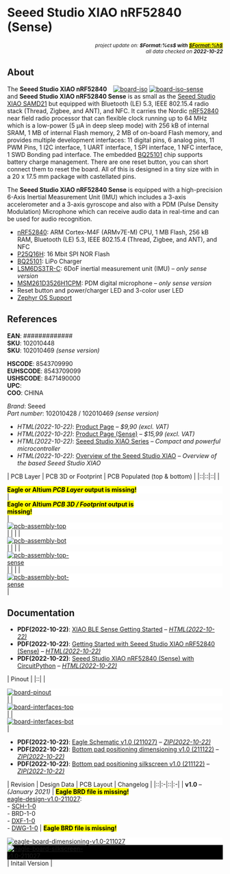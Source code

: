 # Seeed Studio XIAO nRF52840 (Sense)

<div style="display:flex;justify-content:right;">
<small><em>project update on: <strong>$Format:%cs$ with <mark><a href="https://github.com/tiacsys/bridle-electronic/commits/$Format:%h$" title="$Format:%B$" target="_blank">$Format:%h$</a></mark></strong></em></small>
</div>
<div style="display:flex;justify-content:right;">
<small><em>all data checked on <strong>2022-10-22</strong></em></small>
</div>

## About

<span style="width:256px;float:right;">[![board-iso]][board-iso] [![board-iso-sense]][board-iso-sense]</span>

[board-iso]: electronic/boards/seeed-studio-xiao-nrf52840/board-iso.png "Seeed Studio XIAO nRF52840"
[board-iso-sense]: electronic/boards/seeed-studio-xiao-nrf52840/board-iso-sense.png "Seeed Studio XIAO nRF52840 Sense"

The **Seeed Studio XIAO nRF52840** and **Seeed Studio XIAO nRF52840 Sense** is
as small as the [Seeed Studio XIAO SAMD21] but equipped with Bluetooth (LE) 5.3,
IEEE 802.15.4 radio stack (Thread, Zigbee, and ANT), and NFC. It carries the
Nordic [nRF52840] near field radio processor that can flexible clock running
up to 64 MHz which is a low-power (5 μA in deep sleep mode) with 256 kB of
internal SRAM, 1 MB of internal Flash memory, 2 MB of on-board Flash memory,
and provides multiple development interfaces: 11 digital pins, 6 analog pins,
11 PWM Pins, 1 I2C interface, 1 UART interface, 1 SPI interface, 1 NFC
interface, 1 SWD Bonding pad interface. The embedded [BQ25101] chip supports
battery charge management. There are one reset button, you can short connect
them to reset the board. All of this is designed in a tiny size with in a
20 x 17.5 mm package with castellated pins.

The **Seeed Studio XIAO nRF52840 Sense** is equipped with a high-precision
6-Axis Inertial Measurement Unit (IMU) which includes a 3-axis accelerometer
and a 3-axis gyroscope and also with a PDM (Pulse Density Modulation) Microphone
which can receive audio data in real-time and can be used for audio recognition.

* [nRF52840]: ARM Cortex-M4F (ARMv7E-M) CPU, 1 MB Flash, 256 kB RAM, Bluetooth (LE) 5.3, IEEE 802.15.4 (Thread, Zigbee, and ANT), and NFC
* [P25Q16H]: 16 Mbit SPI NOR Flash
* [BQ25101]: LiPo Charger
* [LSM6DS3TR-C]: 6DoF inertial measurement unit (IMU) – *only sense version*
* [MSM261D3526H1CPM]: PDM digital microphone – *only sense version*
* Reset button and power/charger LED and 3-color user LED
* [Zephyr OS Support]

[nRF52840]: https://www.nordicsemi.com/Products/nRF52840 "ARM® Cortex M4F with 1 MB Flash and 256 kB RAM, ARM® Trustzone®, ARM® Cryptocell 310, integrated BT-LE 5.3, IEEE 802.15.4 radio and NFC-A tag"
[P25Q16H]: https://www.puyasemi.com/cpzx/info_131_aid_198_kid_195.html#a002 "16 Mbit SPI NOR Flash"
[BQ25101]: https://www.ti.com/product/BQ25101 "250mA Standalone Linear Li-Ion Battery Charger with Thermal Regulation"
[LSM6DS3TR-C]: https://www.st.com/en/mems-and-sensors/lsm6ds3tr-c.html "iNEMO 3D digital accelerometer and a 3D digital gyroscope"
[MSM261D3526H1CPM]: index.php?dir=electronic/components/memsensing-microsystems/MSM261D3526H1CPM "PDM digital output MEMS microphone with Multi‐modes"
[Zephyr OS Support]: https://bridle.tiac-systems.net/doc/latest/zephyr/boards/arm/xiao_ble/doc/index.html "Zephyr OS Support for Seeed Studio XIAO nRF52840 (Sense)"

[Seeed Studio XIAO SAMD21]: index.php?dir=electronic/boards/seeed-studio-xiao-samd21 "Seeed Studio XIAO SAMD21 – Seeeduino XIAO"

## References

**EAN**: #############<br/>
**SKU**: 102010448<br/>
**SKU**: 102010469 *(sense version)*

**HSCODE**:   8543709990<br/>
**EUHSCODE**: 8543709099<br/>
**USHSCODE**: 8471490000<br/>
**UPC**: <br/>
**COO**: CHINA

*Brand*: Seeed<br/>
*Part number*: 102010428 / 102010469 *(sense version)*

* *HTML(2022-10-22)*: [Product Page] – *$9,90 (excl. VAT)*
* *HTML(2022-10-22)*: [Product Page (Sense)] – *$15,99 (excl. VAT)*
* *HTML(2022-10-22)*: [Seeed Studio XIAO Series]
  – *Compact and powerful microcontroller*
* *HTML(2022-10-22)*: [Overview of the Seeed Studio XIAO]
  – *Overview of the based Seeed Studio XIAO*

[Product Page]: https://www.seeedstudio.com/Seeed-XIAO-BLE-nRF52840-p-5201.html "Seeed Studio XIAO nRF52840"
[Product Page (Sense)]: https://www.seeedstudio.com/Seeed-XIAO-BLE-Sense-nRF52840-p-5253.html "Seeed Studio XIAO nRF52840 Sense"
[Seeed Studio XIAO Series]: https://www.seeedstudio.com/xiao-series-page "XIAO: thumb-sized tiny, but powerful"
[Overview of the Seeed Studio XIAO]: https://sigmdel.ca/michel/ha/xiao/seeeduino_xiao_01_en.html "Based Seeed Studio XIAO Overview"

| PCB Layer | PCB 3D or Footprint | PCB Populated (top & bottom) |
|::|::|::|
| <div style="background-color:white;"><div style="width:65%;display:inline-block"><mark><strong>Eagle or Altium <em>PCB Layer</em> output is missing!</strong></mark></div></div> |<div style="background-color:white;"><div style="width:65%;display:inline-block"><mark><strong>Eagle or Altium <em>PCB 3D / Footprint</em> output is missing!</strong></mark></div></div> | <div style="background-color:white;"><div style="width:33%;display:inline-block">[![pcb-assembly-top]][pcb-assembly-top]</div></div> |
| | | <div style="background-color:white;"><div style="width:33%;display:inline-block">[![pcb-assembly-bot]][pcb-assembly-bot]</div></div> |
| | | <div style="background-color:white;"><div style="width:33%;display:inline-block">[![pcb-assembly-top-sense]][pcb-assembly-top-sense]</div></div> |
| | | <div style="background-color:white;"><div style="width:33%;display:inline-block">[![pcb-assembly-bot-sense]][pcb-assembly-bot-sense]</div></div> |

[pcb-assembly-top]: electronic/boards/seeed-studio-xiao-nrf52840/pcb-assembly-top.png "Seeed Studio XIAO nRF52840 PCB Assembly (top)"
[pcb-assembly-bot]: electronic/boards/seeed-studio-xiao-nrf52840/pcb-assembly-bot.png "Seeed Studio XIAO nRF52840 PCB Assembly (bottom)"
[pcb-assembly-top-sense]: electronic/boards/seeed-studio-xiao-nrf52840/pcb-assembly-top-sense.png "Seeed Studio XIAO nRF52840 (Sense) PCB Assembly (top)"
[pcb-assembly-bot-sense]: electronic/boards/seeed-studio-xiao-nrf52840/pcb-assembly-bot-sense.png "Seeed Studio XIAO nRF52840 (Sense) PCB Assembly (bottom)"

## Documentation

* **PDF(2022-10-22)**: [XIAO BLE Sense Getting Started]
  – *[HTML(2022-10-22)](https://wiki.seeedstudio.com/XIAO-BLE-Sense-Getting-Started)*
* **PDF(2022-10-22)**: [Getting Started with Seeed Studio XIAO nRF52840 (Sense)]
  – *[HTML(2022-10-22)](https://wiki.seeedstudio.com/XIAO_BLE)*
* **PDF(2022-10-22)**: [Seeed Studio XIAO nRF52840 (Sense) with CircuitPython]
  – *[HTML(2022-10-22)](https://wiki.seeedstudio.com/XIAO-BLE_CircutPython)*

[XIAO BLE Sense Getting Started]: electronic/boards/seeed-studio-xiao-nrf52840/getting-started-xiao-ble.pdf "2022-10-22: Last updated on: MONTH DAY, YEAR"
[Getting Started with Seeed Studio XIAO nRF52840 (Sense)]: electronic/boards/seeed-studio-xiao-nrf52840/getting-started.pdf "2022-10-22: Last updated on: MONTH DAY, YEAR"
[Seeed Studio XIAO nRF52840 (Sense) with CircuitPython]: electronic/boards/seeed-studio-xiao-nrf52840/circuitpython.pdf "2022-10-22: Last updated on: MONTH DAY, YEAR"

| Pinout |
|::|
| <div style="background-color:white;"><div style="width:75%;display:inline-block">[![board-pinout]][board-pinout]</div></div> |
| <div style="background-color:white;"><div style="width:75%;display:inline-block">[![board-interfaces-top]][board-interfaces-top]</div></div> |
| <div style="background-color:white;"><div style="width:75%;display:inline-block">[![board-interfaces-bot]][board-interfaces-bot]</div></div> |

[board-pinout]: electronic/boards/seeed-studio-xiao-nrf52840/board-pinout.png "Seeed Studio XIAO nRF52840 (Sense) Pinout"
[board-interfaces-top]: electronic/boards/seeed-studio-xiao-nrf52840/board-interfaces-top.png "Seeed Studio XIAO nRF52840 (Sense) Interfaces (top)"
[board-interfaces-bot]: electronic/boards/seeed-studio-xiao-nrf52840/board-interfaces-bot.png "Seeed Studio XIAO nRF52840 (Sense) Interfaces (bottom)"

* **PDF(2022-10-22)**: [Eagle Schematic v1.0 (211027)]
  – *[ZIP(2022-10-22)](https://files.seeedstudio.com/wiki/XIAO-BLE/Seeed-XIAO-nRF52840-v1.0-SCH.zip)*
* **PDF(2022-10-22)**: [Bottom pad positioning dimensioning v1.0 (211122)]
  – *[ZIP(2022-10-22)](https://files.seeedstudio.com/wiki/XIAO-BLE/Bottom-pad-positioning.zip)*
* **PDF(2022-10-22)**: [Bottom pad positioning silkscreen v1.0 (211122)]
  – *[ZIP(2022-10-22)](https://files.seeedstudio.com/wiki/XIAO-BLE/Bottom-pad-positioning.zip)*

[Eagle Schematic v1.0 (211027)]: electronic/boards/seeed-studio-xiao-nrf52840/eagle-design-v1.0-211027/xiao-nrf52840-schematic.pdf "2022-10-22: Last updated on: October 27, 2021"
[Bottom pad positioning dimensioning v1.0 (211122)]: electronic/boards/seeed-studio-xiao-nrf52840/eagle-design-v1.0-211027/xiao-nrf52840-dimensioning.pdf "2022-10-22: Last updated on: November 22, 2021"
[Bottom pad positioning silkscreen v1.0 (211122)]: electronic/boards/seeed-studio-xiao-nrf52840/eagle-design-v1.0-211027/xiao-nrf52840-silkscreen.pdf "2022-10-22: Last updated on: November 22, 2021"

| Revision | Design Data | PCB Layout | Changelog |
|::|:-|::|:-|
| **v1.0** – *(January 2021)* | <mark><strong>Eagle BRD file is missing!</strong></mark><br/>[eagle-design-v1.0-211027]:<br/>- [SCH-1-0]<br/>- BRD-1-0<br/>- [DXF-1-0]<br/>- [DWG-1-0] | <mark><strong>Eagle BRD file is missing!</strong></mark> <div style="background-color:white;"><div style="width:75%;display:inline-block">[![eagle-board-dimensioning-v1.0-211027]][eagle-board-dimensioning-v1.0-211027]</div></div> <div style="background-color:black;"><div style="width:40%;display:inline-block">[![eagle-board-silkscreen-v1.0-211027]][eagle-board-silkscreen-v1.0-211027]</div></div> | Initail Version |

[eagle-design-v1.0-211027]: index.php?dir=electronic/boards/seeed-studio-xiao-nrf52840/eagle-design-v1.0-211027 "Eagle Design Data"
[SCH-1-0]: electronic/boards/seeed-studio-xiao-nrf52840/eagle-design-v1.0-211027/xiao-nrf52840.sch "Eagle v6.4 Schematic"
[DXF-1-0]: electronic/boards/seeed-studio-xiao-nrf52840/eagle-design-v1.0-211027/xiao-nrf52840-dimensioning.dxf "AutoCAD Drawing Exchange Format, version 2004"
[DWG-1-0]: electronic/boards/seeed-studio-xiao-nrf52840/eagle-design-v1.0-211027/xiao-nrf52840-dimensioning.dwg "DWG AutoDesk AutoCAD Release 13"
[eagle-board-dimensioning-v1.0-211027]: electronic/boards/seeed-studio-xiao-nrf52840/eagle-design-v1.0-211027/xiao-nrf52840-dimensioning.svg "2022-10-22: Last updated on: November 22, 2021"
[eagle-board-silkscreen-v1.0-211027]: electronic/boards/seeed-studio-xiao-nrf52840/eagle-design-v1.0-211027/xiao-nrf52840-silkscreen.svg "2022-10-22: Last updated on: November 22, 2021"
